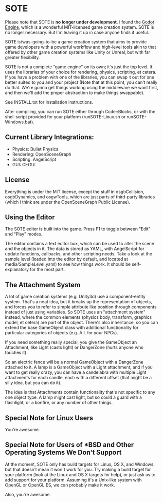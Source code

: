 SOTE
====

Please note that SOTE is **no longer under development**. I found the [Godot Engine](https://github.com/okamstudio/godot/), which is a wonderful MIT-licensed game creation system. SOTE is no longer necessary. But I'm leaving it up in case anyone finds it useful.

SOTE is/was-going-to-be a game creation system that aims to provide game developers with a powerful workflow and high-level tools akin to that offered by other game creation systems like Unity or Unreal, but with far greater flexibility.

SOTE is not a complete "game engine" on its own; it's just the top level. It uses the libraries of your choice for rendering, physics, scripting, et cetera. If you have a problem with one of the libraries, you can swap it out for one better suited to you and your project (Note that at this point, you can't really do that. We're gonna get things working using the middleware we want first, and then we'll add the proper abstraction to make things swappable).


See INSTALL.txt for installation instructions.

After compiling, you can run SOTE either through Code::Blocks, or with the shell script provided for your platform (runSOTE-Linux.sh or runSOTE-Windows.bat).


Current Library Integrations:
-----------------------------
* Physics: Bullet Physics
* Rendering: OpenSceneGraph
* Scripting: AngelScript
* GUI: CEGUI


License
-------
Everything is under the MIT license, except the stuff in osgbCollision, osgbDynamics, and osgwTools, which are just parts of third-party libraries (which I think are under the OpenSceneGraph Public License).


Using the Editor
----------------
The SOTE editor is built into the game. Press F1 to toggle between "Edit" and "Play" modes.

The editor contains a text editor box, which can be used to alter the scene and the objects in it. The data is stored as YAML, with AngelScript for update functions, callbacks, and other scripting needs. Take a look at the sample level (loaded into the editor by default, and located at media/SampleLevel.yaml) to see how things work. It should be self-explanatory for the most part.


The Attachment System
---------------------
A lot of game creation systems (e.g. Unity3d) use a component-entity system. That's a neat idea, but it breaks up the representation of objects, and forces you to refer to simple attribute like position through components instead of just using variables. So SOTE uses an "attachment system" instead, where the common elements (physics body, transform, graphics model, et cetera) are part of the object. There's also inheritance, so you can extend the base GameObject class with additional functionality for particular categories of objects (e.g. A.I. for your NPCs).

If you need something really special, you give the GameObject an Attachment, like Light (casts light) or DangerZone (hurts anyone who touches it).

So an electric fence will be a normal GameObject with a DangerZone attached to it. A lamp is a GameObject with a Light attachment, and if you want to get really crazy, you can have a candelabra with multiple Light attachments for each candle, each with a different offset (that might be a silly idea, but you can do it).

The idea is that Attachments contain functionality that's not specific to any one object type. A lamp might cast light, but so could a guard with a flashlight, or a bonfire, or any number of other things.


Special Note for Linux Users
----------------------------
You're awesome.


Special Note for Users of *BSD and Other Operating Systems We Don't Support
---------------------------------------------------------------------------
At the moment, SOTE only has build targets for Linux, OS X, and Windows, but that doesn't mean it won't work for you. Try making a build target for your platform (look at the Linux and OS X targets for help), or just ask us to add support for your platform. Assuming it's a Unix-like system with OpenGL or OpenGL ES, we can probably make it work.

Also, you're awesome.
